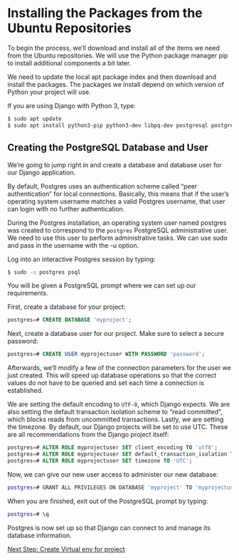 # Installing the Packages from the Ubuntu Repositories

To begin the process, we’ll download and install all of the items we need from the Ubuntu repositories. We will use the Python package manager pip to install additional components a bit later.

We need to update the local apt package index and then download and install the packages. The packages we install depend on which version of Python your project will use.

If you are using Django with Python 3, type:

```sh
$ sudo apt update
$ sudo apt install python3-pip python3-dev libpq-dev postgresql postgresql-contrib nginx curl
```

## Creating the PostgreSQL Database and User

We’re going to jump right in and create a database and database user for our Django application.

By default, Postgres uses an authentication scheme called “peer authentication” for local connections. Basically, this means that if the user’s operating system username matches a valid Postgres username, that user can login with no further authentication.

During the Postgres installation, an operating system user named postgres was created to correspond to the `postgres` PostgreSQL administrative user. We need to use this user to perform administrative tasks. We can use sudo and pass in the username with the -u option.

Log into an interactive Postgres session by typing:

```sh
$ sudo -u postgres psql
```

You will be given a PostgreSQL prompt where we can set up our requirements.

First, create a database for your project:

```sql
postgres=# CREATE DATABASE 'myproject';
```

Next, create a database user for our project. Make sure to select a secure password:

```sql
postgres=# CREATE USER myprojectuser WITH PASSWORD 'password';
```

Afterwards, we’ll modify a few of the connection parameters for the user we just created. This will speed up database operations so that the correct values do not have to be queried and set each time a connection is established.

We are setting the default encoding to `UTF-8`, which Django expects. We are also setting the default transaction isolation scheme to “read committed”, which blocks reads from uncommitted transactions. Lastly, we are setting the timezone. By default, our Django projects will be set to use UTC. These are all recommendations from the Django project itself:

```sql
postgres=# ALTER ROLE myprojectuser SET client_encoding TO 'utf8';
postgres=# ALTER ROLE myprojectuser SET default_transaction_isolation TO 'read committed';
postgres=# ALTER ROLE myprojectuser SET timezone TO 'UTC';
```

Now, we can give our new user access to administer our new database:

```sh
postgres=# GRANT ALL PRIVILEGES ON DATABASE 'myproject' TO 'myprojectuser';
```

When you are finished, exit out of the PostgreSQL prompt by typing:

```sh
postgres=# \q
```

Postgres is now set up so that Django can connect to and manage its database information.

[Next Step: Create Virtual env for project](4.%20create-virtual-env.md)